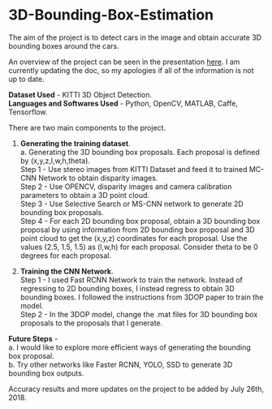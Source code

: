 # 3D-Bounding-Box-Estimation

The aim of the project is to detect cars in the image and obtain accurate 3D bounding boxes around the cars.

An overview of the project can be seen in the presentation [here](https://docs.google.com/presentation/d/1pyKTeHV6fCfuA2JL_4AxyM8y4C8QGraODTAeFzHSKos/edit?usp=sharing). I am currently updating the doc, so my apologies if all of the information is not up to date. 

**Dataset Used** - KITTI 3D Object Detection.  
**Languages and Softwares Used** - Python, OpenCV, MATLAB, Caffe, Tensorflow.

There are two main components to the project.  
1. **Generating the training dataset**.  
a. Generating the 3D bounding box proposals. Each proposal is defined by (x,y,z,l,w,h,theta).  
    Step 1 - Use stereo images from KITTI Dataset and feed it to trained MC-CNN Network to obtain disparity images.  
    Step 2 - Use OPENCV, disparity images and camera calibration parameters to obtain a 3D point cloud.  
    Step 3 - Use Selective Search or MS-CNN network to generate 2D bounding box proposals.  
    Step 4 - For each 2D bounding box proposal, obtain a 3D bounding box proposal by using information from 2D bounding box proposal and 3D point cloud to get the (x,y,z) coordinates for each proposal. Use the values (2.5, 1.5, 1.5) as (l,w,h) for each proposal. Consider theta to be 0 degrees for each proposal. 

2. **Training the CNN Network**.  
    Step 1 - I used Fast RCNN Network to train the network. Instead of regressing to 2D bounding boxes, I instead regress to obtain 3D bounding boxes. I followed the instructions from 3DOP paper to train the model.  
    Step 2 - In the 3DOP model, change the .mat files for 3D bounding box proposals to the proposals that I generate.
    
    

**Future Steps** -  
a. I would like to explore more efficient ways of generating the bounding box proposal.  
b. Try other networks like Faster RCNN, YOLO, SSD to generate 3D bounding box outputs.


Accuracy results and more updates on the project to be added by July 26th, 2018.
